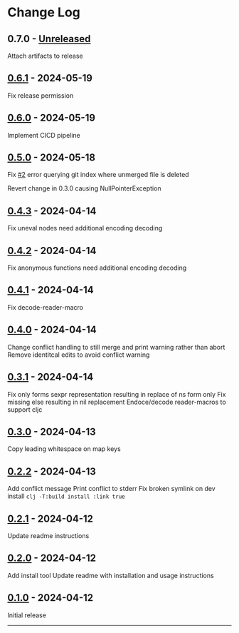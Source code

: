 # Change Log

## 0.7.0 - [Unreleased]

Attach artifacts to release

## [0.6.1] - 2024-05-19

Fix release permission

## [0.6.0] - 2024-05-19

Implement CICD pipeline

## [0.5.0] - 2024-05-18

Fix [#2](https://github.com/kurtharriger/clj-mergetool/issues/2) error querying git index where unmerged file is deleted

Revert change in 0.3.0 causing NullPointerException


## [0.4.3] - 2024-04-14

Fix uneval nodes need additional encoding decoding

## [0.4.2] - 2024-04-14

Fix anonymous functions need additional encoding decoding

## [0.4.1] - 2024-04-14

Fix decode-reader-macro

## [0.4.0] - 2024-04-14

Change conflict handling to still merge and print warning rather than abort
Remove identitcal edits to avoid conflict warning

## [0.3.1] - 2024-04-14

Fix only forms sexpr representation resulting in replace of ns form only
Fix missing else resulting in nil replacement
Endoce/decode reader-macros to support cljc

## [0.3.0] - 2024-04-13

Copy leading whitespace on map keys

## [0.2.2] - 2024-04-13

Add conflict message
Print conflict to stderr
Fix broken symlink on dev install `clj -T:build install :link true`

## [0.2.1] - 2024-04-12

Update readme instructions

## [0.2.0] - 2024-04-12

Add install tool
Update readme with installation and usage instructions

## [0.1.0] - 2024-04-12

Initial release

---

[Unreleased]: https://github.com/kurtharriger/clj-mergetool/compare/0.6.1...HEAD
[0.6.1]: https://github.com/kurtharriger/clj-mergetool/compare/0.6.0...0.6.1
[0.6.0]: https://github.com/kurtharriger/clj-mergetool/compare/0.5.0...0.6.0
[0.5.0]: https://github.com/kurtharriger/clj-mergetool/compare/0.4.3...0.5.0
[0.4.3]: https://github.com/kurtharriger/clj-mergetool/compare/0.4.2...0.4.3
[0.4.2]: https://github.com/kurtharriger/clj-mergetool/compare/0.4.1...0.4.2
[0.4.1]: https://github.com/kurtharriger/clj-mergetool/compare/0.4.0...0.4.1
[0.4.0]: https://github.com/kurtharriger/clj-mergetool/compare/0.3.1...0.4.0
[0.3.1]: https://github.com/kurtharriger/clj-mergetool/compare/0.3.0...0.3.1
[0.3.0]: https://github.com/kurtharriger/clj-mergetool/compare/0.2.2...0.3.0
[0.2.2]: https://github.com/kurtharriger/clj-mergetool/compare/0.2.1...0.2.2
[0.2.1]: https://github.com/kurtharriger/clj-mergetool/compare/0.2.0...0.2.1
[0.2.0]: https://github.com/kurtharriger/clj-mergetool/compare/0.1.0...0.2.0
[0.1.0]: https://github.com/kurtharriger/clj-mergetool/compare/0.0.0...0.1.0
